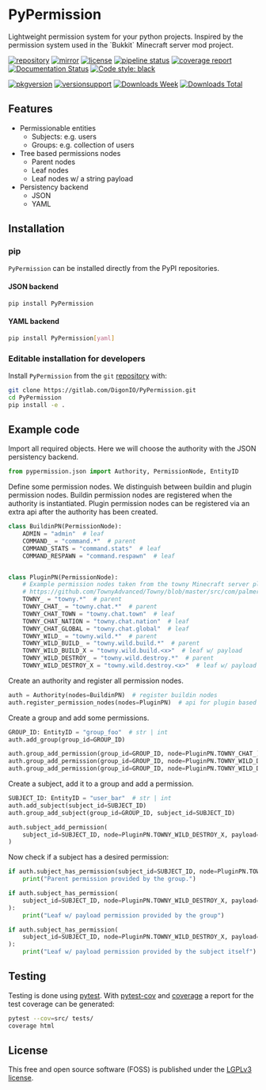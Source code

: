 # PyPermission

<p>Lightweight permission system for your python projects. Inspired by the permission system used in the `Bukkit` Minecraft server mod project.
</p>

[![repository](https://img.shields.io/badge/src-GitLab-orange)](https://gitlab.com/DigonIO/scheduler)
[![mirror](https://img.shields.io/badge/mirror-GitHub-orange)](https://github.com/DigonIO/scheduler)
[![license](https://img.shields.io/badge/license-LGPLv3-orange)](https://gitlab.com/DigonIO/scheduler/-/blob/master/LICENSE)
[![pipeline status](https://gitlab.com/DigonIO/scheduler/badges/master/pipeline.svg)](https://gitlab.com/DigonIO/scheduler/-/pipelines)
[![coverage report](https://gitlab.com/DigonIO/scheduler/badges/master/coverage.svg)](https://gitlab.com/DigonIO/scheduler/-/pipelines)
[![Documentation Status](https://readthedocs.org/projects/python-scheduler/badge/?version=latest)](https://python-scheduler.readthedocs.io/en/latest/?badge=latest)
[![Code style: black](https://gitlab.com/DigonIO/scheduler/-/raw/master/doc/_assets/code_style_black.svg)](https://github.com/psf/black)

[![pkgversion](https://img.shields.io/pypi/v/scheduler)](https://pypi.org/project/scheduler/)
[![versionsupport](https://img.shields.io/pypi/pyversions/scheduler)](https://pypi.org/project/scheduler/)
[![Downloads Week](https://pepy.tech/badge/scheduler/week)](https://pepy.tech/project/scheduler)
[![Downloads Total](https://pepy.tech/badge/scheduler)](https://pepy.tech/project/scheduler)

## Features

+ Permissionable entities
  + Subjects: e.g. users
  + Groups: e.g. collection of users
+ Tree based permissions nodes
  + Parent nodes
  + Leaf nodes
  + Leaf nodes w/ a string payload
+ Persistency backend
  + JSON
  + YAML

## Installation

### pip

`PyPermission` can be installed directly from the PyPI repositories.

#### JSON backend

```bash
pip install PyPermission
```

#### YAML backend

```bash
pip install PyPermission[yaml]
```

### Editable installation for developers

Install `PyPermission` from the `git`
[repository](https://gitlab.com/DigonIO/PyPermission) with:

```bash
git clone https://gitlab.com/DigonIO/PyPermission.git
cd PyPermission
pip install -e .
```

## Example code

Import all required objects. Here we will choose the authority with the JSON persistency backend.

```py
from pypermission.json import Authority, PermissionNode, EntityID
```

Define some permission nodes. We distinguish between buildin and plugin permission nodes.
Buildin permission nodes are registered when the authority is instantiated.
Plugin permission nodes can be registered via an extra api after the authority has been created.

```py
class BuildinPN(PermissionNode):
    ADMIN = "admin"  # leaf
    COMMAND_ = "command.*"  # parent
    COMMAND_STATS = "command.stats"  # leaf
    COMMAND_RESPAWN = "command.respawn"  # leaf


class PluginPN(PermissionNode):
    # Example permission nodes taken from the towny Minecraft server plugin
    # https://github.com/TownyAdvanced/Towny/blob/master/src/com/palmergames/bukkit/towny/permissions/PermissionNodes.java
    TOWNY_ = "towny.*"  # parent
    TOWNY_CHAT_ = "towny.chat.*"  # parent
    TOWNY_CHAT_TOWN = "towny.chat.town"  # leaf
    TOWNY_CHAT_NATION = "towny.chat.nation"  # leaf
    TOWNY_CHAT_GLOBAL = "towny.chat.global"  # leaf
    TOWNY_WILD_ = "towny.wild.*"  # parent
    TOWNY_WILD_BUILD_ = "towny.wild.build.*"  # parent
    TOWNY_WILD_BUILD_X = "towny.wild.build.<x>"  # leaf w/ payload
    TOWNY_WILD_DESTROY_ = "towny.wild.destroy.*"  # parent
    TOWNY_WILD_DESTROY_X = "towny.wild.destroy.<x>"  # leaf w/ payload
```

Create an authority and register all permission nodes.

```py
auth = Authority(nodes=BuildinPN)  # register buildin nodes
auth.register_permission_nodes(nodes=PluginPN)  # api for plugin based node registration
```

Create a group and add some permissions.

```py
GROUP_ID: EntityID = "group_foo"  # str | int
auth.add_group(group_id=GROUP_ID)

auth.group_add_permission(group_id=GROUP_ID, node=PluginPN.TOWNY_CHAT_)
auth.group_add_permission(group_id=GROUP_ID, node=PluginPN.TOWNY_WILD_DESTROY_X, payload="iron")
auth.group_add_permission(group_id=GROUP_ID, node=PluginPN.TOWNY_WILD_DESTROY_X, payload="gold")
```

Create a subject, add it to a group and add a permission.

```py
SUBJECT_ID: EntityID = "user_bar"  # str | int
auth.add_subject(subject_id=SUBJECT_ID)
auth.group_add_subject(group_id=GROUP_ID, subject_id=SUBJECT_ID)

auth.subject_add_permission(
    subject_id=SUBJECT_ID, node=PluginPN.TOWNY_WILD_DESTROY_X, payload="diamond"
)
```

Now check if a subject has a desired permission:

```py
if auth.subject_has_permission(subject_id=SUBJECT_ID, node=PluginPN.TOWNY_CHAT_TOWN):
    print("Parent permission provided by the group.")

if auth.subject_has_permission(
    subject_id=SUBJECT_ID, node=PluginPN.TOWNY_WILD_DESTROY_X, payload="iron"
):
    print("Leaf w/ payload permission provided by the group")

if auth.subject_has_permission(
    subject_id=SUBJECT_ID, node=PluginPN.TOWNY_WILD_DESTROY_X, payload="diamond"
):
    print("Leaf w/ payload permission provided by the subject itself")
```

## Testing

Testing is done using [pytest](https://pypi.org/project/pytest/). With
[pytest-cov](https://pypi.org/project/pytest-cov/) and
[coverage](https://pypi.org/project/coverage/) a report for the test coverage can be generated:

```bash
pytest --cov=src/ tests/
coverage html
```

## License

This free and open source software (FOSS) is published under the [LGPLv3 license](https://www.gnu.org/licenses/lgpl-3.0.en.html).
